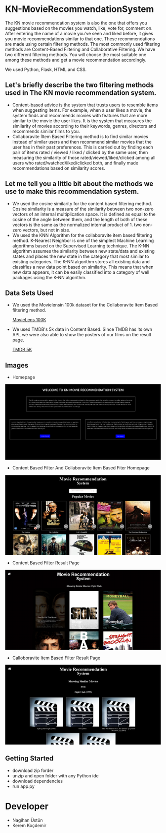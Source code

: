 # KN-MovieRecommendationSystem
 The KN movie recommendation system is also the one that offers you suggestions based on the movies you watch, like, vote for, comment on.
 After entering the name of a movie you've seen and liked before, it gives you movie recommendations similar to that one.
 These recommendations are made using certain filtering methods.
 The most commonly used filtering methods are Content-Based Filtering and Collaborative Filtering.
 We have two different filtering methods.
 You will choose the most suitable one among these methods and get a movie recommendation accordingly.
 
 We used Python, Flask, HTML and CSS.
 
 ## Let's briefly describe the two filtering methods used in The KN movie recommendation system.
   * Content-based advice is the system that trusts users to resemble items when suggesting items. For example, when a user likes a movie, the system finds and recommends movies with features that are more similar to the movie the user likes. It is the system that measures the similarity of movies according to their keywords, genres, directors and recommends similar films to you.
   * Collaboravite İItem Based Filtering method is to find similar movies instead of similar users and then recommend similar movies that the user has in their past preferences.
This is carried out by finding each pair of items rated / viewed / liked / clicked by the same user, then measuring the similarity of those rated/viewed/liked/clicked among all users who rated/watched/liked/clicked both, and finally made recommendations based on similarity scores.

## Let me tell you a little bit about the methods we use to make this recommendation system.
   * We used the cosine similarity for the content based filtering method. Cosine similarity is a measure of the similarity between two non-zero vectors of an internal multiplication space. It is defined as equal to the cosine of the angle between them, and the length of both of these vectors is the same as the normalized internal product of 1. two non-zero vectors, but not in size. 
   * We used the KNN Algorithm for the collaboravite item based filtering method. K-Nearest Neighbor is one of the simplest Machine Learning algorithms based on the Supervised Learning technique. The K-NN algorithm assumes the similarity between new state/data and existing states and places the new state in the category that most similar to existing categories. The K-NN algorithm stores all existing data and classifies a new data point based on similarity. This means that when new data appears, it can be easily classified into a category of well packages using the K-NN algorithm.

## Data Sets Used
  * We used the Movielensin 100k dataset for the Collaboravite Item Based filtering method.

       [MovieLens 100K](https://grouplens.org/datasets/movielens/100k/)

  * We used TMDB's 5k data in Content Based. Since TMDB has its own API, we were also able to show the posters of our films on the result page.

       [TMDB 5K](https://www.kaggle.com/tmdb/tmdb-movie-metadata)

## Images

- Homepage

![](images/homepage.png)

- Content Based Filter And Collaboravite Item Based Fiter Homepage

![](images/home.png)

- Content Based Filter Result Page

![](images/content_based_result.png)

- Calloboravite Item Based Filter Result Page

![](images/collaboravite_item_based_result.png)

## Getting Started

  * download zip forder
  * unzip and open folder with any Python ide
  * download dependencies
  * run app.py

# Developer

  * Nagihan Üstün
  * Kerem Koçdemir

